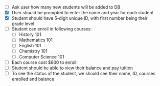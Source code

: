 - [ ] Ask user how many new students will be added to DB
- [x] User should be prompted to enter the name and year for each student
- [x] Student should have 5-digit unique ID, with first number being their grade level
- [ ] Student can enroll in following courses: 
	- [ ] History 101
	- [ ] Mathematics 101
	- [ ] English 101
	- [ ] Chemistry 101
	- [ ] Computer Science 101
- [ ] Each course cost $600 to enroll 
- [ ] Student should be able to view their balance and pay tuition
- [ ] To see the status of the student, we should see their name, ID, courses enrolled and balance